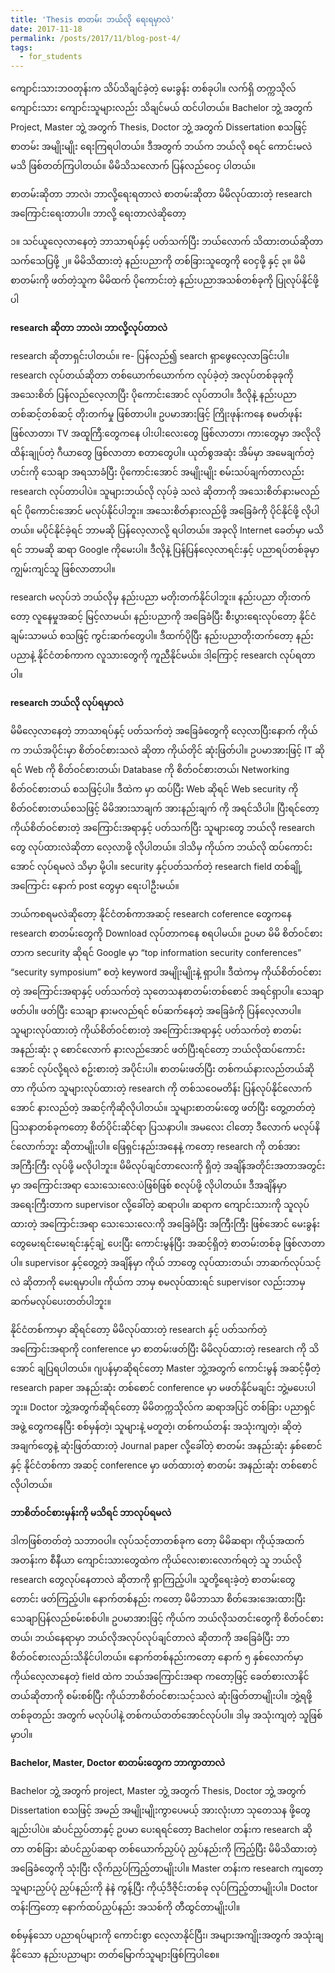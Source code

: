 ```yaml
---
title: 'Thesis စာတမ်း ဘယ်လို ရေးရမှာလဲ'
date: 2017-11-18
permalink: /posts/2017/11/blog-post-4/
tags:
  - for_students
---
```


ကျောင်းသားဘဝတုန်းက သိပ်သိချင်ခဲ့တဲ့ မေးခွန်း တစ်ခုပါ။ လက်ရှိ တက္ကသိုလ် ကျောင်းသား ကျောင်းသူများလည်း သိချင်မယ် ထင်ပါတယ်။ Bachelor ဘွဲ့ အတွက် Project, Master ဘွဲ့ အတွက် Thesis, Doctor ဘွဲ့ အတွက် Dissertation စသဖြင့် စာတမ်း အမျိုးမျိုး ရေးကြရပါတယ်။ ဒီအတွက် ဘယ်က ဘယ်လို စရင် ကောင်းမလဲ မသိ ဖြစ်တတ်ကြပါတယ်။ မိမိသိသလောက် ပြန်လည်ဝေငှ ပါတယ်။

စာတမ်းဆိုတာ ဘာလဲ၊ ဘာလို့ရေးရတာလဲ
စာတမ်းဆိုတာ မိမိလုပ်ထားတဲ့ research အကြောင်းရေးတာပါ။ ဘာလို့ ရေးတာလဲဆိုတော့

၁။ သင်ယူလေ့လာနေတဲ့ ဘာသာရပ်နှင့် ပတ်သက်ပြီး ဘယ်လောက် သိထားတယ်ဆိုတာ သက်သေပြဖို့
၂။ မိမိသိထားတဲ့ နည်းပညာကို တစ်ခြားသူတွေကို ဝေငှဖို့ နှင့်
၃။ မိမိစာတမ်းကို ဖတ်တဲ့သူက မိမိထက် ပိုကောင်းတဲ့ နည်းပညာအသစ်တစ်ခုကို ပြုလုပ်နိုင်ဖို့ပါ

**research ဆိုတာ ဘာလဲ၊ ဘာလို့လုပ်တာလဲ**

research ဆိုတာရှင်းပါတယ်။ re- ပြန်လည်၍ search ရှာဖွေလေ့လာခြင်းပါ။ research လုပ်တယ်ဆိုတာ တစ်ယောက်ယောက်က လုပ်ခဲ့တဲ့ အလုပ်တစ်ခုခုကို အသေးစိတ် ပြန်လည်လေ့လာပြီး ပိုကောင်းအောင် လုပ်တာပါ။ ဒီလိုနဲ့ နည်းပညာ တစ်ဆင့်တစ်ဆင့် တိုးတက်မှု ဖြစ်တာပါ။ ဥပမာအားဖြင့် ကြိုးဖုန်းကနေ စမတ်ဖုန်း ဖြစ်လာတာ၊ TV အထူကြီ:တွေကနေ ပါးပါးလေးတွေ ဖြစ်လာတာ၊ ကားတွေမှာ အလိုလိုထိန်းချုပ်တဲ့ ဂီယာတွေ ဖြစ်လာတာ စတာတွေပါ။ ယုတ်စွအဆုံး အိမ်မှာ အမေချက်တဲ့ ဟင်းကို သေချာ အရသာခံပြီး ပိုကောင်းအောင် အမျိုးမျိုး စမ်းသပ်ချက်တာလည်း research လုပ်တာပါပဲ။ သူများဘယ်လို လုပ်ခဲ့ သလဲ ဆိုတာကို အသေးစိတ်နားမလည်ရင် ပိုကောင်းအောင် မလုပ်နိုင်ပါဘူး။ အသေးစိတ်နားလည်ဖို့ အခြေခံကို ပိုင်နိုင်ဖို့ လိုပါတယ်။ မပိုင်နိုင်ခဲ့ရင် ဘာမဆို ပြန်လေ့လာလို့ ရပါတယ်။ အခုလို Internet ခေတ်မှာ မသိရင် ဘာမဆို ဆရာ Google ကိုမေးပါ။ ဒီလိုနဲ့ ပြန်ပြန်လေ့လာရင်းနှင့် ပညာရပ်တစ်ခုမှာ ကျွမ်းကျင်သူ ဖြစ်လာတာပါ။

research မလုပ်ဘဲ ဘယ်လိုမှ နည်းပညာ မတိုးတက်နိုင်ပါဘူး။ နည်းပညာ တိုးတက်တော့ လူနေမှုအဆင့် မြင့်လာမယ်၊ နည်းပညာကို အခြေခံပြီး စီးပွားရေးလုပ်တော့ နိုင်ငံ ချမ်းသာမယ် စသဖြင့် ကွင်းဆက်တွေပါ။ ဒီထက်ပိုပြီး နည်းပညာတိုးတက်တော့ နည်းပညာနဲ့ နိုင်ငံတစ်ကာက လူသားတွေကို ကူညီနိုင်မယ်။ ဒါ့ကြောင့် research လုပ်ရတာပါ။

**research ဘယ်လို လုပ်ရမှာလဲ**

မိမိလေ့လာနေတဲ့ ဘာသာရပ်နှင့် ပတ်သက်တဲ့ အခြေခံတွေကို လေ့လာပြီးနောက် ကိုယ်က ဘယ်အပိုင်းမှာ စိတ်ဝင်စားသလဲ ဆိုတာ ကိုယ်တိုင် ဆုံးဖြတ်ပါ။ ဥပမာအားဖြင့် IT ဆိုရင် Web ကို စိတ်ဝင်စားတယ်၊ Database ကို စိတ်ဝင်စားတယ်၊ Networking စိတ်ဝင်စားတယ် စသဖြင့်ပါ။ ဒီထဲက မှာ ထပ်ပြီး Web ဆိုရင် Web security ကို စိတ်ဝင်စားတယ်စသဖြင့် မိမိအားသာချက် အားနည်းချက် ကို အရင်သိပါ။ ပြီးရင်တော့ ကိုယ်စိတ်ဝင်စားတဲ့ အကြောင်းအရာနှင့် ပတ်သက်ပြီး သူများတွေ ဘယ်လို research တွေ လုပ်ထားလဲဆိုတာ လေ့လာဖို့ လိုပါတယ်။ ဒါသိမှ ကိုယ်က ဘယ်လို ထပ်ကောင်းအောင် လုပ်ရမလဲ သိမှာ မို့ပါ။ security နှင့်ပတ်သက်တဲ့ research field တစ်ချို့အကြောင်း နောက် post တွေမှာ ရေးပါဦးမယ်။

ဘယ်ကစရမလဲဆိုတော့ နိုင်ငံတစ်ကာအဆင့် research coference တွေကနေ research စာတမ်းတွေကို Download လုပ်တာကနေ စရပါမယ်။ ဥပမာ မိမိ စိတ်ဝင်စားတာက security ဆိုရင် Google မှာ “top information security conferences” “security symposium” စတဲ့ keyword အမျိုးမျိုးနဲ့ ရှာပါ။ ဒီထဲကမှ ကိုယ်စိတ်ဝင်စားတဲ့ အကြောင်းအရာနှင့် ပတ်သက်တဲ့ သုတေသနစာတမ်းတစ်စောင် အရင်ရှာပါ။ သေချာဖတ်ပါ။ ဖတ်ပြီး သေချာ နားမလည်ရင် စပ်ဆက်နေတဲ့ အခြေခံကို ပြန်လေ့လာပါ။ သူများလုပ်ထားတဲ့ ကိုယ်စိတ်ဝင်စားတဲ့ အကြောင်းအရာနှင့် ပတ်သက်တဲ့ စာတမ်းအနည်းဆုံး ၃ စောင်လောက် နားလည်အောင် ဖတ်ပြီးရင်တော့ ဘယ်လိုထပ်ကောင်းအောင် လုပ်လို့ရလဲ စဥ်းစားတဲ့ အပိုင်းပါ။ စာတမ်းဖတ်ပြီး တစ်ကယ်နားလည်တယ်ဆိုတာ ကိုယ်က သူများလုပ်ထားတဲ့ research ကို တစ်သဝေမတိန်း ပြန်လုပ်နိုင်လောက်အောင် နားလည်တဲ့ အဆင့်ကိုဆိုလိုပါတယ်။ သူများစာတမ်းတွေ ဖတ်ပြီး တွေ့တတ်တဲ့ ပြသနာတစ်ခုကတော့ စိတ်ပိုင်းဆိုင်ရာ ပြသနာပါ။ အမလေး ငါတော့ ဒီလောက် မလုပ်နိင်လောက်ဘူး ဆိုတာမျိုးပါ။ ဖြေရှင်းနည်းအနေနဲ့ ကတော့ research ကို တစ်အား အကြီးကြီး လုပ်ဖို့ မလိုပါဘူး။ မိမိလုပ်ချင်တာလေးကို ရှိတဲ့ အချိန်အတိုင်းအတာအတွင်းမှာ အကြောင်းအရာ သေးသေးလေ:ပဲဖြစ်ဖြစ် စလုပ်ဖို့ လိုပါတယ်။ ဒီအချိန်မှာ အရေးကြီးတာက supervisor လို့ခေါ်တဲ့ ဆရာပါ။ ဆရာက ကျောင်းသားကို သူလုပ်ထားတဲ့ အကြောင်းအရာ သေးသေးလေ:ကို အခြေခံပြီး အကြီးကြီး ဖြစ်အောင် မေးခွန်းတွေမေးရင်းမေးရင်းနှင့်ချဲ့ ပေးပြီး ကောင်းမွန်ပြီး အဆင့်ရှိတဲ့ စာတမ်းတစ်ခု ဖြစ်လာတာပါ။ supervisor နှင့်တွေ့တဲ့ အချိန်မှာ ကိုယ် ဘာတွေ လုပ်ထားတယ်၊ ဘာဆက်လုပ်သင့်လဲ ဆိုတာကို မေးရမှာပါ။ ကိုယ်က ဘာမှ စမလုပ်ထားရင် supervisor လည်းဘာမှ ဆက်မလုပ်ပေးတတ်ပါဘူး။

နိုင်ငံတစ်ကာမှာ ဆိုရင်တော့ မိမိလုပ်ထားတဲ့ research နှင့် ပတ်သက်တဲ့ အကြောင်းအရာကို conference မှာ စာတမ်းဖတ်ပြီး မိမိလုပ်ထားတဲ့ research ကို သိအောင် ချပြရပါတယ်။ ဂျပန်မှာဆိုရင်တော့ Master ဘွဲ့အတွက် ကောင်းမွန် အဆင့်မှီတဲ့ research paper အနည်းဆုံး တစ်စောင် conference မှာ မဖတ်နိုင်မချင်း ဘွဲ့မပေးပါဘူး။ Doctor ဘွဲ့အတွက်ဆိုရင်တော့ မိမိတက္ကသိုလ်က ဆရာအပြင် တစ်ခြား ပညာရှင်အဖွဲ့ တွေကနေပြီး စစ်မှန်တဲ့၊ သူများနဲ့ မတူတဲ့၊ တစ်ကယ်တန်း အသုံးကျတဲ့၊ ဆိုတဲ့ အချက်တွေနဲ့ ဆုံးဖြတ်ထားတဲ့ Journal paper လို့ခေါ်တဲ့ စာတမ်း အနည်းဆုံး နှစ်စောင် နှင့် နိုင်ငံတစ်ကာ အဆင့် conference မှာ ဖတ်ထားတဲ့ စာတမ်း အနည်းဆုံး တစ်စောင် လိုပါတယ်။

**ဘာစိတ်ဝင်စားမှန်းကို မသိရင် ဘာလုပ်ရမလဲ**

ဒါကဖြစ်တတ်တဲ့ သဘာဝပါ။ လုပ်သင့်တာတစ်ခုက တော့ မိမိဆရာ၊ ကိုယ့်အထက်အတန်းက စီနီယာ ကျောင်းသားတွေထဲက ကိုယ်လေးစားလောက်ရတဲ့ သူ ဘယ်လို research တွေလုပ်နေတာလဲ ဆိုတာကို ရှာကြည့်ပါ။ သူတို့ရေးခဲ့တဲ့ စာတမ်းတွေ တောင်း ဖတ်ကြည့်ပါ။ နောက်တစ်နည်း ကတော့ မိမိဘာသာ စိတ်အေးအေးထားပြီး သေချာပြန်လည်စမ်းစစ်ပါ။ ဥပမာအားဖြင့် ကိုယ်က ဘယ်လိုသတင်းတွေကို စိတ်ဝင်စားတယ်၊ ဘယ်နေရာမှာ ဘယ်လိုအလုပ်လုပ်ချင်တာလဲ ဆိုတာကို အခြေခံပြီး ဘာစိတ်ဝင်စားလည်းသိနိုင်ပါတယ်။ နောက်တစ်နည်းကတော့ နောက် ၅ နှစ်လောက်မှာ ကိုယ်လေ့လာနေတဲ့ field ထဲက ဘယ်အကြောင်းအရာ ကတော့ဖြင့် ခေတ်စားလာနိင်တယ်ဆိုတာကို စမ်းစစ်ပြီး ကိုယ်ဘာစိတ်ဝင်စားသင့်သလဲ ဆုံးဖြတ်တာမျိုးပါ။ ဘွဲ့ရဖို့ တစ်ခုတည်း အတွက် မလုပ်ပါနဲ့ တစ်ကယ်တတ်အောင်လုပ်ပါ။ ဒါမှ အသုံးကျတဲ့ သူဖြစ်မှာပါ။

**Bachelor, Master, Doctor စာတမ်းတွေက ဘာကွာတာလဲ** 

Bachelor ဘွဲ့ အတွက် project, Master ဘွဲ့ အတွက် Thesis, Doctor ဘွဲ့ အတွက် Dissertation စသဖြင့် အမည် အမျိုးမျိုးကွာပေမယ့် အားလုံးဟာ သုတေသန ဖို့တွေချည်းပါပဲ။ ဆံပင်ညှပ်တာနှင့် ဥပမာ ပေးရရင်တော့ Bachelor တန်းက research ဆိုတာ တစ်ခြား ဆံပင်ညှပ်ဆရာ တစ်ယောက်ညှပ်ပုံ ညှပ်နည်းကို ကြည့်ပြီး မိမိသိထားတဲ့ အခြေခံတွေကို သုံးပြီး လိုက်ညှပ်ကြည့်တာမျိုးပါ။ Master တန်းက research ကျတော့ သူများညှပ်ပုံ ညှပ်နည်းကို နဲနဲ ကွန့်ပြီး ကိုယ့်ဒီဇိုင်းတစ်ခု လုပ်ကြည့်တာမျိုးပါ။ Doctor တန်းကြတော့ နောက်ထပ်ညှပ်နည်း အသစ်ကို တီထွင်တာမျိုးပါ။

စစ်မှန်သော ပညာရပ်များကို ကောင်းစွာ လေ့လာနိုင်ပြီး၊ အများအကျိုးအတွက် အသုံးချ နိုင်သော နည်းပညာများ တတ်မြောက်သူများဖြစ်ကြပါစေ။